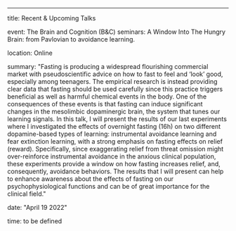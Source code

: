 ---
title: Recent & Upcoming Talks

event: The Brain and Cognition (B&C) seminars: A Window Into The Hungry Brain: from Pavlovian to avoidance learning.

location: Online

summary: "Fasting is producing a widespread flourishing commercial market with pseudoscientific advice on how to fast to feel and ‘look’ good, especially among teenagers. The empirical research is instead providing clear data that fasting should be used carefully since this practice triggers beneficial as well as harmful chemical events in the body. One of the consequences of these events is that fasting can induce significant changes in the mesolimbic dopaminergic brain, the system that tunes our learning signals.
In this talk, I will present the results of our last experiments where I investigated the effects of overnight fasting (16h) on two different dopamine-based types of learning: instrumental avoidance learning and fear extinction learning, with a strong emphasis on fasting effects on relief (reward). Specifically, since exaggerating relief from threat omission might over-reinforce instrumental avoidance in the anxious clinical population, these experiments provide a window on how fasting increases relief, and, consequently, avoidance behaviors. 
The results that I will present can help to enhance awareness about the effects of fasting on our psychophysiological functions and can be of great importance for the clinical field."

date: "April 19 2022"

time: to be defined
